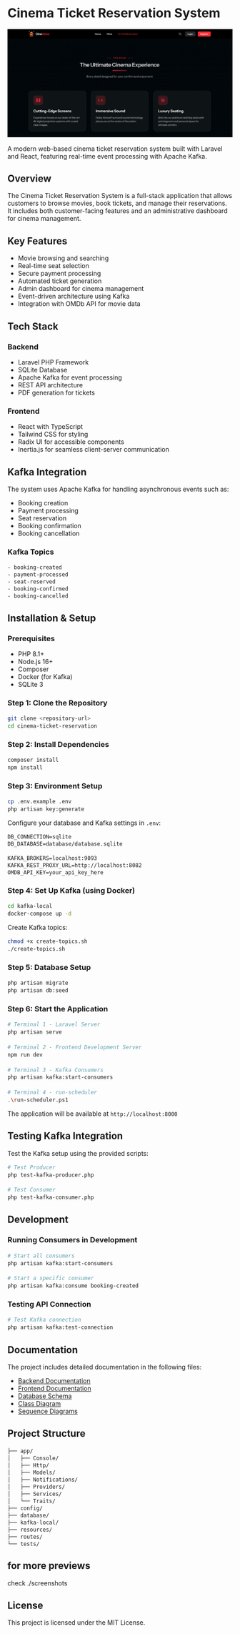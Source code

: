 # Cinema Ticket Reservation System
![Image](screenshots/client/client.png)

A modern web-based cinema ticket reservation system built with Laravel and React, featuring real-time event processing with Apache Kafka.

## Overview

The Cinema Ticket Reservation System is a full-stack application that allows customers to browse movies, book tickets, and manage their reservations. It includes both customer-facing features and an administrative dashboard for cinema management.

## Key Features

- Movie browsing and searching
- Real-time seat selection
- Secure payment processing
- Automated ticket generation
- Admin dashboard for cinema management
- Event-driven architecture using Kafka
- Integration with OMDb API for movie data

## Tech Stack

### Backend
- Laravel PHP Framework
- SQLite Database
- Apache Kafka for event processing
- REST API architecture
- PDF generation for tickets

### Frontend
- React with TypeScript
- Tailwind CSS for styling
- Radix UI for accessible components
- Inertia.js for seamless client-server communication

## Kafka Integration

The system uses Apache Kafka for handling asynchronous events such as:
- Booking creation
- Payment processing
- Seat reservation
- Booking confirmation
- Booking cancellation

### Kafka Topics
```
- booking-created
- payment-processed
- seat-reserved
- booking-confirmed
- booking-cancelled
```

## Installation & Setup

### Prerequisites
- PHP 8.1+
- Node.js 16+
- Composer
- Docker (for Kafka)
- SQLite 3

### Step 1: Clone the Repository
```bash
git clone <repository-url>
cd cinema-ticket-reservation
```

### Step 2: Install Dependencies
```bash
composer install
npm install
```

### Step 3: Environment Setup
```bash
cp .env.example .env
php artisan key:generate
```

Configure your database and Kafka settings in `.env`:
```
DB_CONNECTION=sqlite
DB_DATABASE=database/database.sqlite

KAFKA_BROKERS=localhost:9093
KAFKA_REST_PROXY_URL=http://localhost:8082
OMDB_API_KEY=your_api_key_here
```

### Step 4: Set Up Kafka (using Docker)
```bash
cd kafka-local
docker-compose up -d
```

Create Kafka topics:
```bash
chmod +x create-topics.sh
./create-topics.sh
```

### Step 5: Database Setup
```bash
php artisan migrate
php artisan db:seed
```

### Step 6: Start the Application
```bash
# Terminal 1 - Laravel Server
php artisan serve

# Terminal 2 - Frontend Development Server
npm run dev

# Terminal 3 - Kafka Consumers
php artisan kafka:start-consumers

# Terminal 4 - run-scheduler
.\run-scheduler.ps1
```

The application will be available at `http://localhost:8000`

## Testing Kafka Integration

Test the Kafka setup using the provided scripts:

```bash
# Test Producer
php test-kafka-producer.php

# Test Consumer
php test-kafka-consumer.php
```

## Development

### Running Consumers in Development
```bash
# Start all consumers
php artisan kafka:start-consumers

# Start a specific consumer
php artisan kafka:consume booking-created
```

### Testing API Connection
```bash
# Test Kafka connection
php artisan kafka:test-connection
```

## Documentation

The project includes detailed documentation in the following files:
- [Backend Documentation](backend-documentation.md)
- [Frontend Documentation](frontend-documentation.md)
- [Database Schema](database-schema.md)
- [Class Diagram](class-diagram.md)
- [Sequence Diagrams](sequence-diagrams.md)

## Project Structure

```
├── app/
│   ├── Console/
│   ├── Http/
│   ├── Models/
│   ├── Notifications/
│   ├── Providers/
│   ├── Services/
│   └── Traits/
├── config/
├── database/
├── kafka-local/
├── resources/
├── routes/
└── tests/
```
## for more previews
   check ./screenshots
## License

This project is licensed under the MIT License.
